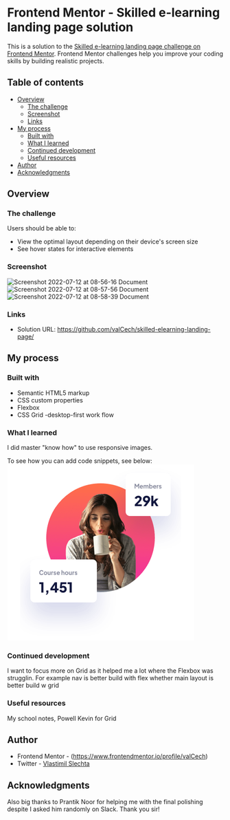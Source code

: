 # Frontend Mentor - Skilled e-learning landing page solution

This is a solution to the [Skilled e-learning landing page challenge on Frontend Mentor](https://www.frontendmentor.io/challenges/skilled-elearning-landing-page-S1ObDrZ8q). Frontend Mentor challenges help you improve your coding skills by building realistic projects.

## Table of contents

- [Overview](#overview)
  - [The challenge](#the-challenge)
  - [Screenshot](#screenshot)
  - [Links](#links)
- [My process](#my-process)
  - [Built with](#built-with)
  - [What I learned](#what-i-learned)
  - [Continued development](#continued-development)
  - [Useful resources](#useful-resources)
- [Author](#author)
- [Acknowledgments](#acknowledgments)



## Overview

### The challenge

Users should be able to:

- View the optimal layout depending on their device's screen size
- See hover states for interactive elements

### Screenshot

![Screenshot 2022-07-12 at 08-56-16 Document](https://user-images.githubusercontent.com/102651272/178440139-eb5cc468-666e-47a6-8228-a42609721adc.png)
![Screenshot 2022-07-12 at 08-57-56 Document](https://user-images.githubusercontent.com/102651272/178440196-13c996e1-f061-4964-84d3-6dfe775b0a83.png)
![Screenshot 2022-07-12 at 08-58-39 Document](https://user-images.githubusercontent.com/102651272/178440260-ed6d6ae5-4163-4da9-bd27-39a3b66710b0.png)


### Links

- Solution URL: https://github.com/valCech/skilled-elearning-landing-page/


## My process

### Built with

- Semantic HTML5 markup
- CSS custom properties
- Flexbox
- CSS Grid
-desktop-first work flow




### What I learned

I did master "know how" to use responsive images.

To see how you can add code snippets, see below:
<picture> 
        <source
          srcset="img/image-hero-desktop.png"
          media="(min-width: 1400px)"
        />
        <source 
          srcset="img/image-hero-tablet.png" 
           media="(min-width: 1000px)" 
        />
        <img
          class="hero__img"
          src="img/image-hero-mobile.png"
          alt="ladie browsing on laptop"
        />
      </picture>


### Continued development

I want to focus more on Grid as it helped me a lot where the Flexbox was strugglin. 
For example nav is better build with flex whether main layout is better build w grid

### Useful resources

My school notes, 
Powell Kevin for Grid


## Author


- Frontend Mentor - (https://www.frontendmentor.io/profile/valCech)
- Twitter - [Vlastimil Slechta](@VlastimilSlech1)




## Acknowledgments

Also big thanks to Prantik Noor for helping me with the final polishing despite I asked him randomly on Slack. Thank you sir!
